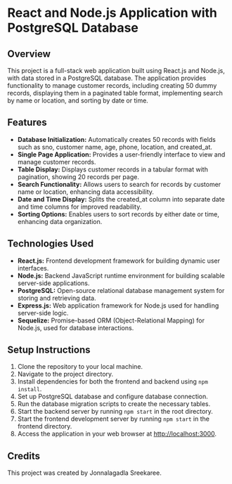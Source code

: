 # React and Node.js Application with PostgreSQL Database

## Overview
This project is a full-stack web application built using React.js and Node.js, with data stored in a PostgreSQL database. The application provides functionality to manage customer records, including creating 50 dummy records, displaying them in a paginated table format, implementing search by name or location, and sorting by date or time.

## Features
- **Database Initialization:** Automatically creates 50 records with fields such as sno, customer name, age, phone, location, and created_at.
- **Single Page Application:** Provides a user-friendly interface to view and manage customer records.
- **Table Display:** Displays customer records in a tabular format with pagination, showing 20 records per page.
- **Search Functionality:** Allows users to search for records by customer name or location, enhancing data accessibility.
- **Date and Time Display:** Splits the created_at column into separate date and time columns for improved readability.
- **Sorting Options:** Enables users to sort records by either date or time, enhancing data organization.

## Technologies Used
- **React.js:** Frontend development framework for building dynamic user interfaces.
- **Node.js:** Backend JavaScript runtime environment for building scalable server-side applications.
- **PostgreSQL:** Open-source relational database management system for storing and retrieving data.
- **Express.js:** Web application framework for Node.js used for handling server-side logic.
- **Sequelize:** Promise-based ORM (Object-Relational Mapping) for Node.js, used for database interactions.

## Setup Instructions
1. Clone the repository to your local machine.
2. Navigate to the project directory.
3. Install dependencies for both the frontend and backend using `npm install`.
4. Set up PostgreSQL database and configure database connection.
5. Run the database migration scripts to create the necessary tables.
6. Start the backend server by running `npm start` in the root directory.
7. Start the frontend development server by running `npm start` in the frontend directory.
8. Access the application in your web browser at [http://localhost:3000](http://localhost:3000).

## Credits
This project was created by Jonnalagadla Sreekaree.
